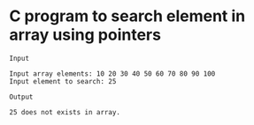 # C program to search element in array using pointers

```
Input

Input array elements: 10 20 30 40 50 60 70 80 90 100
Input element to search: 25

Output

25 does not exists in array.
```
